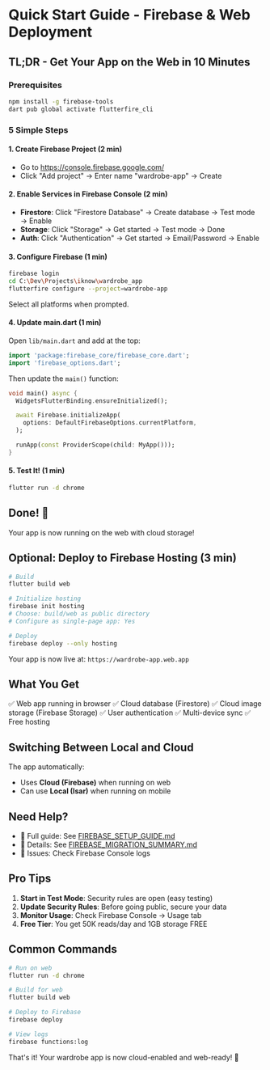 # Quick Start Guide - Firebase & Web Deployment

## TL;DR - Get Your App on the Web in 10 Minutes

### Prerequisites
```bash
npm install -g firebase-tools
dart pub global activate flutterfire_cli
```

### 5 Simple Steps

#### 1. Create Firebase Project (2 min)
- Go to https://console.firebase.google.com/
- Click "Add project" → Enter name "wardrobe-app" → Create

#### 2. Enable Services in Firebase Console (2 min)
- **Firestore**: Click "Firestore Database" → Create database → Test mode → Enable
- **Storage**: Click "Storage" → Get started → Test mode → Done
- **Auth**: Click "Authentication" → Get started → Email/Password → Enable

#### 3. Configure Firebase (1 min)
```bash
firebase login
cd C:\Dev\Projects\iknow\wardrobe_app
flutterfire configure --project=wardrobe-app
```
Select all platforms when prompted.

#### 4. Update main.dart (1 min)
Open `lib/main.dart` and add at the top:
```dart
import 'package:firebase_core/firebase_core.dart';
import 'firebase_options.dart';
```

Then update the `main()` function:
```dart
void main() async {
  WidgetsFlutterBinding.ensureInitialized();

  await Firebase.initializeApp(
    options: DefaultFirebaseOptions.currentPlatform,
  );

  runApp(const ProviderScope(child: MyApp()));
}
```

#### 5. Test It! (1 min)
```bash
flutter run -d chrome
```

## Done! 🎉

Your app is now running on the web with cloud storage!

## Optional: Deploy to Firebase Hosting (3 min)

```bash
# Build
flutter build web

# Initialize hosting
firebase init hosting
# Choose: build/web as public directory
# Configure as single-page app: Yes

# Deploy
firebase deploy --only hosting
```

Your app is now live at: `https://wardrobe-app.web.app`

## What You Get

✅ Web app running in browser
✅ Cloud database (Firestore)
✅ Cloud image storage (Firebase Storage)
✅ User authentication
✅ Multi-device sync
✅ Free hosting

## Switching Between Local and Cloud

The app automatically:
- Uses **Cloud (Firebase)** when running on web
- Can use **Local (Isar)** when running on mobile

## Need Help?

- 📖 Full guide: See [FIREBASE_SETUP_GUIDE.md](FIREBASE_SETUP_GUIDE.md)
- 📝 Details: See [FIREBASE_MIGRATION_SUMMARY.md](FIREBASE_MIGRATION_SUMMARY.md)
- 🐛 Issues: Check Firebase Console logs

## Pro Tips

1. **Start in Test Mode**: Security rules are open (easy testing)
2. **Update Security Rules**: Before going public, secure your data
3. **Monitor Usage**: Check Firebase Console → Usage tab
4. **Free Tier**: You get 50K reads/day and 1GB storage FREE

## Common Commands

```bash
# Run on web
flutter run -d chrome

# Build for web
flutter build web

# Deploy to Firebase
firebase deploy

# View logs
firebase functions:log
```

That's it! Your wardrobe app is now cloud-enabled and web-ready! 🚀
